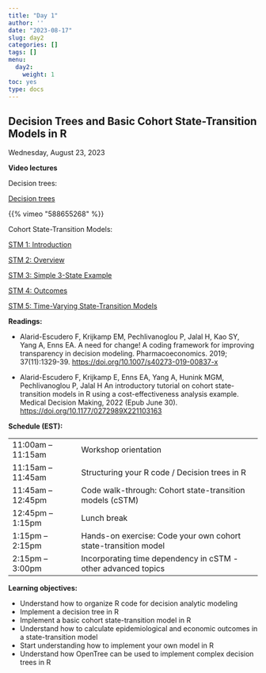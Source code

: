 ```yaml
---
title: "Day 1"
author: ''
date: "2023-08-17"
slug: day2
categories: []
tags: []
menu:
  day2:
    weight: 1
toc: yes
type: docs
---
```


## Decision Trees and Basic Cohort State-Transition Models in R

Wednesday, August 23, 2023

**Video lectures**

Decision trees:

[Decision trees](https://vimeo.com/588655268/d8132e81b4?share=copy)

{{% vimeo "588655268" %}}

Cohort State-Transition Models:

[STM 1: Introduction](https://vimeo.com/474550894/f090f42dbe?share=copy)

[STM 2: Overview](https://vimeo.com/474550940/f56df95c06?share=copy)

[STM 3: Simple 3-State Example](https://vimeo.com/474551568/a27c4f3716?share=copy)

[STM 4: Outcomes](https://vimeo.com/474553106/b3c028d047?share=copy)

[STM 5: Time-Varying State-Transition Models](https://vimeo.com/474560741/e0b3674579?share=copy)

**Readings:**

-   Alarid-Escudero F, Krijkamp EM, Pechlivanoglou P, Jalal H, Kao SY, Yang A, Enns EA. A need for change! A coding framework for improving transparency in decision modeling. Pharmacoeconomics. 2019; 37(11):1329-39. <https://doi.org/10.1007/s40273-019-00837-x>

-   Alarid-Escudero F, Krijkamp E, Enns EA, Yang A, Hunink MGM, Pechlivanoglou P, Jalal H An introductory tutorial on cohort state-transition models in R using a cost-effectiveness analysis example. Medical Decision Making, 2022 (Epub June 30). <https://doi.org/10.1177/0272989X221103163>

**Schedule (EST):**

|                   |                                                                |
|-------------------|:---------------------------------------------------------------|
| 11:00am – 11:15am | Workshop orientation                                           |
| 11:15am – 11:45am | Structuring your R code / Decision trees in R                  |
| 11:45am – 12:45pm | Code walk-through: Cohort state-transition models (cSTM)       |
| 12:45pm – 1:15pm  | Lunch break                                                    |
| 1:15pm – 2:15pm   | Hands-on exercise: Code your own cohort state-transition model |
| 2:15pm – 3:00pm   | Incorporating time dependency in cSTM - other advanced topics  |

**Learning objectives:**

-   Understand how to organize R code for decision analytic modeling
-   Implement a decision tree in R
-   Implement a basic cohort state-transition model in R
-   Understand how to calculate epidemiological and economic outcomes in a state-transition model
-   Start understanding how to implement your own model in R
-   Understand how OpenTree can be used to implement complex decision trees in R

<!-- ## Live session recording: -->
<!-- [Zoom link](https://urldefense.com/v3/__https://umn.zoom.us/rec/share/8jx-9QDSN-OKINCyRKDQDBmk8l_TTpupr9W6k80qSogh1Dynb66-TdMSFd64UuKl.hTIcxzqmesP2mPxW__;!!D0zGoin7BXfl!-Q-siYB3O3odUjCkgJ6-SQe5xFSFXDF46p3nR_aLUlUDQHhIaVKmpVEwIJ3_MwI2uTYIsqlT76pC4KKQzg$) -->
<!-- [Part 1](https://umn.zoom.us/rec/share/ZJvL2tV2vmQeJarWijaSf5B2DU-VYaGocGQeW2Rkjhl1TJk9ZX5puYmf_70ucA-v.I2JgzJ6NHWAAzPib?startTime=1661778234000) -->
<!-- [Part 2](https://umn.zoom.us/rec/share/ZJvL2tV2vmQeJarWijaSf5B2DU-VYaGocGQeW2Rkjhl1TJk9ZX5puYmf_70ucA-v.I2JgzJ6NHWAAzPib?startTime=1661786212000) -->
<!-- # ```{r, echo=F} -->
<!-- # blogdown::shortcode("vimeo", "592848080") -->
<!-- # ``` -->
